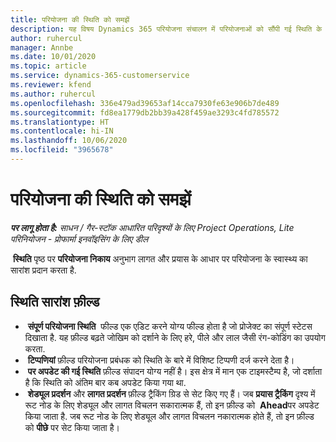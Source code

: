 ```yaml
---
title: परियोजना की स्थिति को समझें
description: यह विषय Dynamics 365 परियोजना संचालन में परियोजनाओं को सौंपी गई स्थिति के बारे में जानकारी प्रदान करता है।
author: ruhercul
manager: Annbe
ms.date: 10/01/2020
ms.topic: article
ms.service: dynamics-365-customerservice
ms.reviewer: kfend
ms.author: ruhercul
ms.openlocfilehash: 336e479ad39653af14cca7930fe63e906b7de489
ms.sourcegitcommit: fd8ea1779db2bb39a428f459ae3293c4fd785572
ms.translationtype: HT
ms.contentlocale: hi-IN
ms.lasthandoff: 10/06/2020
ms.locfileid: "3965678"
---
```

# <a name="understand-project-status"></a>परियोजना की स्थिति को समझें

_**पर लागू होता है:** साधन / गैर-स्टॉक आधारित परिदृश्यों के लिए Project Operations, Lite परिनियोजन - प्रोफार्मा इनवॉइसिंग के लिए डील_


 **स्थिति** पृष्ठ पर **परियोजना निकाय** अनुभाग लागत और प्रयास के आधार पर परियोजना के स्वास्थ्य का सारांश प्रदान करता है.


## <a name="status-summary-fields"></a>स्थिति सारांश फ़ील्ड

-  **संपूर्ण परियोजना स्थिति**  फील्ड एक एडिट करने योग्य फील्ड होता है जो प्रोजेक्ट का संपूर्ण स्टेटस दिखाता है. यह फ़ील्ड बढ़ते जोखिम को दर्शाने के लिए हरे, पीले और लाल जैसी रंग-कोडिंग का उपयोग करता. 
-  **टिप्पणियां** फ़ील्ड परियोजना प्रबंधक को स्थिति के बारे में विशिष्ट टिप्पणी दर्ज करने देता है। 
-  **पर अपडेट की गई स्थिति** फ़ील्ड संपादन योग्य नहीं है। इस क्षेत्र में मान एक टाइमस्टैम्प है, जो दर्शाता है कि स्थिति को अंतिम बार कब अपडेट किया गया था.
-  **शेड्यूल प्रदर्शन** और **लागत प्रदर्शन** फ़ील्ड ट्रैकिंग ग्रिड से सेट किए गए हैं। जब **प्रयास ट्रैकिंग** दृश्य में रूट नोड के लिए शेड्यूल और लागत विचलन सकारात्मक हैं, तो इन फ़ील्ड को  **Ahead**पर अपडेट किया जाता है. जब रूट नोड के लिए शेड्यूल और लागत विचलन नकारात्मक होते हैं, तो इन फ़ील्ड को **पीछे** पर सेट किया जाता है।
